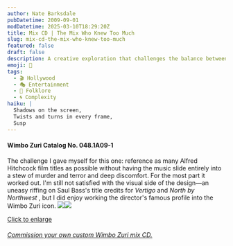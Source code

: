 ```yaml
---
author: Nate Barksdale
pubDatetime: 2009-09-01
modDatetime: 2025-03-10T18:29:20Z
title: Mix CD | The Mix Who Knew Too Much
slug: mix-cd-the-mix-who-knew-too-much
featured: false
draft: false
description: A creative exploration that challenges the balance between Alfred Hitchcock's cinematic themes and the musical landscape, while incorporating visual elements inspired by his iconic style.
emoji: 🎥
tags:
  - 🎬 Hollywood
  - 🎭 Entertainment
  - 📜 Folklore
  - 🌀 Complexity
haiku: |
  Shadows on the screen,  
  Twists and turns in every frame,  
  Susp
---
```


#### Wimbo Zuri Catalog No. 048.1A09-1

The challenge I gave myself for this one: reference as many Alfred Hitchcock film titles as possible without having the music slide entirely into a stew of murder and terror and deep discomfort. For the most part it worked out. I'm still not satisfied with the visual side of the design—an uneasy riffing on Saul Bass's title credits for _Vertigo_ and _North by Northwest_ , but I did enjoy working the director's famous profile into the Wimbo Zuri icon. [![](https://www.natebarksdale.com/wp-content/uploads/portfolio/hitchcock_260.jpg)](https://www.natebarksdale.com/wp-content/uploads/portfolio/hitchcock_530.jpg)[![](https://www.natebarksdale.com/wp-content/uploads/portfolio/hitchcock2_260.jpg)](https://www.natebarksdale.com/wp-content/uploads/portfolio/hitchcock2_530.jpg)

[Click to enlarge](https://www.natebarksdale.com/wp-content/uploads/portfolio/hitchcock_530.jpg)

###### [Commission your own custom Wimbo Zuri mix CD.](https://www.natebarksdale.com/?p=342)
